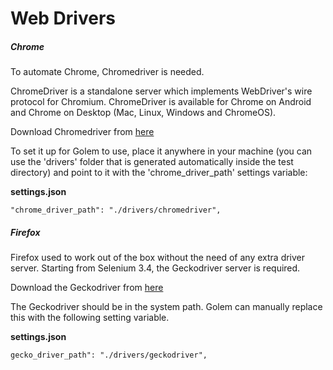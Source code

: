 Web Drivers
==================================================


##### Chrome

To automate Chrome, Chromedriver is needed.

ChromeDriver is a standalone server which implements WebDriver's wire protocol for Chromium. ChromeDriver is available for Chrome on Android and Chrome on Desktop (Mac, Linux, Windows and ChromeOS).  

Download Chromedriver from [here](https://sites.google.com/a/chromium.org/chromedriver/)

To set it up for Golem to use, place it anywhere in your machine (you can use the 'drivers' folder that is generated automatically inside the test directory) and point to it with the 'chrome_driver_path' settings variable:

**settings.json**
```
"chrome_driver_path": "./drivers/chromedriver",
```

##### Firefox

Firefox used to work out of the box without the need of any extra driver server. Starting from Selenium 3.4, the Geckodriver server is required.

Download the Geckodriver from [here](https://github.com/mozilla/geckodriver/releases)

The Geckodriver should be in the system path. Golem can manually replace this with the following setting variable.

**settings.json**
```
gecko_driver_path": "./drivers/geckodriver",
```

<!-- Next, go to [Using Pages](using-pages.html) -->
